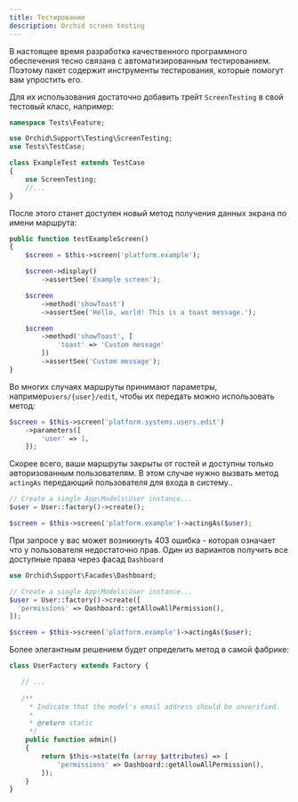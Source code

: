 ```yaml
---
title: Тестирование
description: Orchid screen testing
---
```


В настоящее время разработка качественного программного обеспечения тесно связана с автоматизированным тестированием. Поэтому пакет содержит инструменты тестирования, которые помогут вам упростить его.

Для их использования достаточно добавить трейт `ScreenTesting` в свой тестовый класс, например:

```php
namespace Tests\Feature;

use Orchid\Support\Testing\ScreenTesting;
use Tests\TestCase;

class ExampleTest extends TestCase
{
    use ScreenTesting;
    //...
}
```

После этого станет доступен новый метод получения данных экрана по имени маршрута:


```php
public function testExampleScreen()
{
    $screen = $this->screen('platform.example');

    $screen->display()
        ->assertSee('Example screen');

    $screen
        ->method('showToast')
        ->assertSee('Hello, world! This is a toast message.');

    $screen
        ->method('showToast', [
            'toast' => 'Custom message'
        ])
        ->assertSee('Custom message');
}
```

Во многих случаях маршруты принимают параметры, например`users/{user}/edit`, чтобы их передать можно использовать метод:

```php
$screen = $this->screen('platform.systems.users.edit')
    ->parameters([
        'user' => 1,
    ]);
```

Скорее всего, ваши маршруты закрыты от гостей и доступны только авторизованным пользователям. В этом случае нужно вызвать метод `actingAs` передающий пользователя для входа в систему..

```php
// Create a single App\Models\User instance...
$user = User::factory()->create();

$screen = $this->screen('platform.example')->actingAs($user);
```
При запросе у вас может возникнуть 403 ошибка - которая означает что у пользователя недостаточно прав.
Один из вариантов получить все доступные права через фасад `Dashboard`

```php
use Orchid\Support\Facades\Dashboard;

// Create a single App\Models\User instance...
$user = User::factory()->create([
  'permissions' => Dashboard::getAllowAllPermission(),
]);

$screen = $this->screen('platform.example')->actingAs($user);
```
Более элегантным решением будет определить метод в самой фабрике:

```php
class UserFactory extends Factory {

   // ...
   
   /**
     * Indicate that the model's email address should be unverified.
     *
     * @return static
     */
    public function admin()
    {
        return $this->state(fn (array $attributes) => [
            'permissions' => Dashboard::getAllowAllPermission(),
        ]);
    }
}
```
